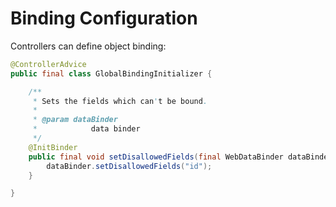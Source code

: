 # Binding Configuration

Controllers can define object binding:

```java
@ControllerAdvice
public final class GlobalBindingInitializer {

    /**
     * Sets the fields which can't be bound.
     * 
     * @param dataBinder
     *            data binder
     */
    @InitBinder
    public final void setDisallowedFields(final WebDataBinder dataBinder) {
        dataBinder.setDisallowedFields("id");
    }

}
```

